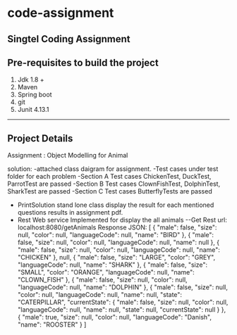 # code-assignment
Singtel Coding Assignment
--------------------------

Pre-requisites to build the project
------------------------------------
1. Jdk 1.8 +
2. Maven 
3. Spring boot
4. git
5. Junit 4.13.1
------------------------
Project Details
---------------------
Assignment : Object Modelling for Animal

solution:
-attached class daigram for assignment.
-Test cases under test folder for each problem
-Section A Test cases ChickenTest, DuckTest, ParrotTest are passed
-Section B Test cases ClownFishTest, DolphinTest, SharkTest are passed
-Section C Test cases ButterflyTests are passed
- PrintSolution stand lone class display the result for each mentioned questions results     in assignment pdf.
- Rest Web service Implemented for display the all animals
  --Get Rest url: localhost:8080/getAnimals
  Response JSON:
  [
      {
          "male": false,
          "size": null,
          "color": null,
          "languageCode": null,
          "name": "BIRD"
      },
      {
          "male": false,
          "size": null,
          "color": null,
          "languageCode": null,
          "name": null
      },
      {
          "male": false,
          "size": null,
          "color": null,
          "languageCode": null,
          "name": "CHICKEN"
      },
      null,
      {
          "male": false,
          "size": "LARGE",
          "color": "GREY",
          "languageCode": null,
          "name": "SHARK"
      },
      {
          "male": false,
          "size": "SMALL",
          "color": "ORANGE",
          "languageCode": null,
          "name": "CLOWN_FISH"
      },
      {
          "male": false,
          "size": null,
          "color": null,
          "languageCode": null,
          "name": "DOLPHIN"
      },
      {
          "male": false,
          "size": null,
          "color": null,
          "languageCode": null,
          "name": null,
          "state": "CATERPILLAR",
          "currentState": {
              "male": false,
              "size": null,
              "color": null,
              "languageCode": null,
              "name": null,
              "state": null,
              "currentState": null
          }
      },
      {
          "male": true,
          "size": null,
          "color": null,
          "languageCode": "Danish",
          "name": "ROOSTER"
      }
  ]
